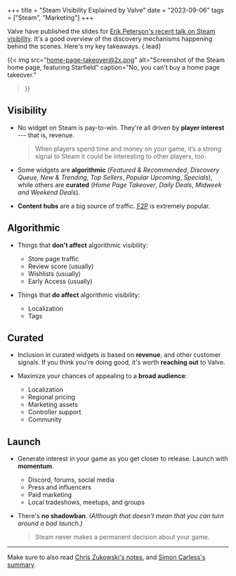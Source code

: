 +++
title = "Steam Visibility Explained by Valve"
date = "2023-09-06"
tags = ["Steam", "Marketing"]
+++

Valve have published the slides for [Erik Peterson's recent talk on Steam visibility](https://steamcdn-a.akamaihd.net/steamcommunity/public/images/steamworks_docs/english/SteamVisibility.pdf). It's a good overview of the discovery mechanisms happening behind the scenes. Here's my key takeaways.
{.lead}

<!--more-->

{{< img
  src="home-page-takeover@2x.png"
  alt="Screenshot of the Steam home page, featuring Starfield"
  caption="No, you can't buy a home page takeover."
>}}

## Visibility

- No widget on Steam is pay-to-win. They're all driven by **player interest** --- that is, revenue.

  > When players spend time and money on your game, it’s a strong signal to Steam it could be interesting to other players, too.

- Some widgets are **algorithmic** (_Featured & Recommended_, _Discovery Queue_, _New & Trending_, _Top Sellers_, _Popular Upcoming_, _Specials_), while others are **curated** (_Home Page Takeover_, _Daily Deals_, _Midweek and Weekend Deals_).

- **Content hubs** are a big source of traffic. [<abbr title="Free To Play">F2P</abbr>](https://store.steampowered.com/genre/Free%20to%20Play) is extremely popular.

## Algorithmic

- Things that **don't affect** algorithmic visibility:

  - Store page traffic
  - Review score (usually)
  - Wishlists (usually)
  - Early Access (usually)

- Things that **do affect** algorithmic visibility:
  - Localization
  - Tags

## Curated

- Inclusion in curated widgets is based on **revenue**, and other customer signals. If you think you're doing good, it's worth **reaching out** to Valve.

- Maximize your chances of appealing to a **broad audience**:

  - Localization
  - Regional pricing
  - Marketing assets
  - Controller support
  - Community

## Launch

- Generate interest in your game as you get closer to release. Launch with **momentum**.

  - Discord, forums, social media
  - Press and influencers
  - Paid marketing
  - Local tradeshows, meetups, and groups

- There's **no shadowban**. _(Although that doesn't mean that you can turn around a bad launch.)_

  > Steam never makes a permanent decision about your game.

---

Make sure to also read [Chris Zukowski's notes](https://howtomarketagame.com/2023/09/04/killing-the-myths-behind-steams-visibility/), and [Simon Carless's summary](https://newsletter.gamediscover.co/i/136697723/steams-algorithmic-visibility-demystified-by-valve).

